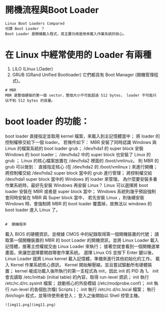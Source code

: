 # 開機流程與Boot Loader

```
Linux Boot Loaders Compared
何謂 Boot Loader ？
Boot Loader 是開機載入程式，其主要功用是用來載入作業系統的核心。
```
# 在 Linux 中經常使用的 Loader 有兩種
1. LILO (LInux LOader) 
2. GRUB (GRand Unified Bootloader) 
它們都具有 Boot Manager (開機管理程式)。
```
# MBR 
MBR 是整個硬碟的第一個 sector，整個大小不可能超過 512 bytes， loader 不可能只佔不到 512 bytes 的容量。
```
# boot loader 的功能：
boot loader 直接指定並取用 kernel 檔案，來載入到主記憶體當中；
將 loader 的控制權移交給下一個 loader。
若條件如下：
MBR 安裝了同時認識 Windows 與 Linux 的檔案系統的 boot loader grub；
/dev/hda1 的 super block 安裝 Windows 的 boot loader；
/dev/hda2 中的 super block 也安裝了 Linux 的 grub ；
Linux 的核心檔案放置在 /dev/hda2 裡面的 /boot/vmlinuz。
則 MBR 的 grub 可以做到：
直接指定核心 (在 /dev/hda2 的 /boot/vmlinux ) 來進行開機；
將控制權交給 /dev/hda2 super block 當中的 grub 進行管理；
將控制權交給 /dev/hda1 super block 當中的 Windows 的 loader 來管理。
為什麼要安裝多重作業系統時，最好先安裝 Windows 再安裝 Linux？
Linux 可以選擇將 boot loader 安裝在 MBR 或者是 super block 當中；
Windows 系統則幾乎預設強制會同時安裝在 MBR 與 Super block 當中，
若先安裝 Linux ，則後續安裝 Windows 時，會強制將 MBR 的 boot loader 覆蓋掉，故無法以 windows 的 boot loader 進入 Linux 了。
```

#  開機程序
```
載入 BIOS 的硬體資訊，並根據 CMOS 中的紀錄取得第一個開機裝置的代號；
讀取第一個開機裝置的 MBR 的 boot Loader 的開機資訊，並將 Linux Loader 載入記憶體，接著主控權就交由 Linux Loader 來執行；
接著您就會看到一個開機選單畫面，來讓您選擇要開啟哪套作業系統。
選擇 Linux OS 並按下 Enter 鍵以後，Linux Loader 就將 Linux kernel 載入記憶體，準備來進行其他初始化的工作。
載入 Kernel 作業系統核心資訊， Kernel 開始解壓縮，並且嘗試驅動所有硬體裝置；
kernel 被成功載入後所執行的第一支程式為 init，因此 init 的 PID 為 1。
init 會去讀取 /etc/inittab (initial table) 的內容，取得 run-level 資訊；
init 執行 /etc/rc.d/rc.sysinit 檔案；
啟動核心的外掛模組 (/etc/modprobe.conf)；
init 執行 run-level 的各個批次檔( Scripts )；
init 執行 /etc/rc.d/rc.local 檔案；
執行 /bin/login 程式，並等待使用者登入；
登入之後開始以 Shell 控管主機。
```
![img11.png](img11.png)

